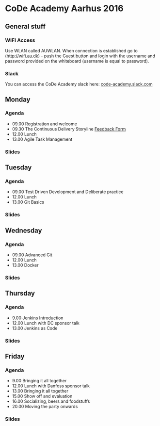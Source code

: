 # CoDe Academy Aarhus 2016
## General stuff

### WIFI Access
Use WLAN called AUWLAN. When connection is established go to (http://wifi.au.dk) - push the Guest button and login with the username and password provided on the whiteboard (username is equal to password).

### Slack
You can access the CoDe Academy slack here: [code-academy.slack.com](http://code-academy.slack.com)

## Monday
### Agenda
* 09.00 Registration and welcome
* 09.30 The Continuous Delivery Storyline [Feedback Form](https://goo.gl/forms/aZjYWU6mVxb6VjdB2)
* 12.00 Lunch
* 13.00 Agile Task Management

### Slides

## Tuesday
### Agenda
* 09.00 Test Driven Development and Deliberate practice
* 12.00 Lunch
* 13.00 Git Basics

### Slides

## Wednesday
### Agenda
* 09.00 Advanced Git
* 12.00 Lunch
* 13.00 Docker

### Slides

## Thursday
### Agenda
* 9.00 Jenkins Introduction
* 12.00 Lunch with DC sponsor talk
* 13.00 Jenkins as Code

### Slides

## Friday
### Agenda
* 9.00 Bringing it all together
* 12.00 Lunch with Danfoss sponsor talk
* 13.00 Bringing it all together
* 15.00 Show off and evaluation
* 16.00 Socializing, beers and foodstuffs
* 20.00 Moving the party onwards

### Slides
